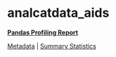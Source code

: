 # analcatdata_aids

[**Pandas Profiling Report**](../docs_sources/profile/analcatdata_aids.html)

[Metadata](metadata.yaml) | [Summary Statistics](summary_stats.csv)

